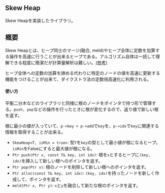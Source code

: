 ## Skew Heap

Skew Heapを実装したライブラリ。

## 概要

Skew Heapとは、ヒープ同士のマージ(融合, meld)やヒープ全体に定数を加算する操作を高速に行うことが出来るヒープである。アルゴリズム自体は一読して理解できる程度に簡潔だが計算量解析は難しい。[(参考)](http://hos.ac/blog/#blog0001)

ヒープ全体への定数の加算を諦める代わりに特定のノードの値を高速に更新する機能をつけることが出来て、ダイクストラ法の定数倍高速化に利用される。

#### 使い方

平衡二分木などのライブラリと同様に根のノードをポインタで持つ形で管理する。`push, pop`などの操作を行ったときに根が変化するので、返り値で新しい根を返す。

根に最小の値が入っていて、`p->key + p->add`で`key`を、`p->idx`で`key`に関連する情報を取得することが出来る。

- `SkewHeap<T, isMin = true>`: 型`T`を`key`の型として最小値が根になるヒープ。`isMin`をFalseにすると最大値が根になる。
- `Ptr push(Ptr x, const T& key, int idx)`: 根を`x`とするヒープに`(key, idx)`を挿入して新しい根へのポインタを返す。
- `Ptr pop(Ptr x)`: 根のノードを削除して新しい根へのポインタを返す。
- `Ptr alloc(const T& key, int idx)`: `(key, idx)`を持ったノードを新しく作成して、ポインタを返す。
- `meld(Ptr x, Ptr y)`: `x`と`y`を融合して新たな根のポインタを返す。
